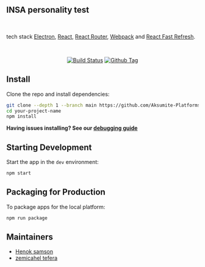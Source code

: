 ## INSA personality test
<br>
<p>
  tech stack <a href="https://electron.atom.io/">Electron</a>, <a href="https://facebook.github.io/react/">React</a>, <a href="https://github.com/reactjs/react-router">React Router</a>, <a href="https://webpack.js.org/">Webpack</a> and <a href="https://www.npmjs.com/package/react-refresh">React Fast Refresh</a>.
</p>

<br>

<div align="center">

[![Build Status][github-actions-status]][github-actions-url]
[![Github Tag][github-tag-image]][github-tag-url]

</div>

## Install

Clone the repo and install dependencies:

```bash
git clone --depth 1 --branch main https://github.com/Aksumite-Platforms-Inc/INSA_psychometry_v2_desktop-app.git your-project-name
cd your-project-name
npm install
```

**Having issues installing? See our [debugging guide](https://github.com/Aksumite-Platforms-Inc/INSA_psychometry_v2_desktop-app/issues/400)**

## Starting Development

Start the app in the `dev` environment:

```bash
npm start
```

## Packaging for Production

To package apps for the local platform:

```bash
npm run package
```
## Maintainers

- [Henok samson](https://github.com/enochCodes)
- [zemicahel tefera](https://github.com/zemuumez)

[github-actions-status]: https://github.com/Aksumite-Platforms-Inc/INSA_psychometry_v2_desktop-app/workflows/Test/badge.svg
[github-actions-url]: https://github.com/Aksumite-Platforms-Inc/INSA_psychometry_v2_desktop-app/actions
[github-tag-image]: https://img.shields.io/github/tag/Aksumite-Platforms-Inc/INSA_psychometry_v2_desktop-app.svg?label=version
[github-tag-url]: https://github.com/Aksumite-Platforms-Inc/INSA_psychometry_v2_desktop-app/releases/latest
